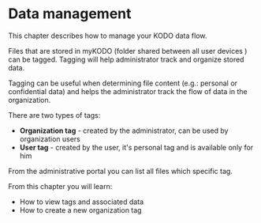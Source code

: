# Data management

This chapter describes how to manage your KODO data flow.

Files that are stored in myKODO \(folder shared between all user devices \) can be tagged. Tagging will help administrator track and organize stored data.

Tagging can be useful when determining file content \(e.g.: personal or confidential data\) and helps the administrator track the flow of data in the organization.

There are two types of tags:

* **Organization tag** - created by the administrator, can be used by organization users
* **User tag** -  created by the user, it's personal tag and is available only for him

From the administrative portal you can list all files which specific tag.

From this chapter you will learn:

* How to view tags and associated data
* How to create a new organization tag

